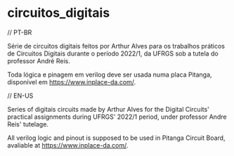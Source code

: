 # circuitos_digitais

// PT-BR

Série de circuitos digitais feitos por Arthur Alves para os trabalhos práticos de Circuitos Digitais durante o período 2022/1, da UFRGS sob a tutela do professor André Reis.

Toda lógica e pinagem em verilog deve ser usada numa placa Pitanga, disponível em https://www.inplace-da.com/.

// EN-US

Series of digitais circuits made by Arthur Alves for the Digital Circuits' practical assignments during UFRGS' 2022/1 period, under professor Andre Reis' tutelage.

All verilog logic and pinout is supposed to be used in Pitanga Circuit Board, avaliable at https://www.inplace-da.com/.
